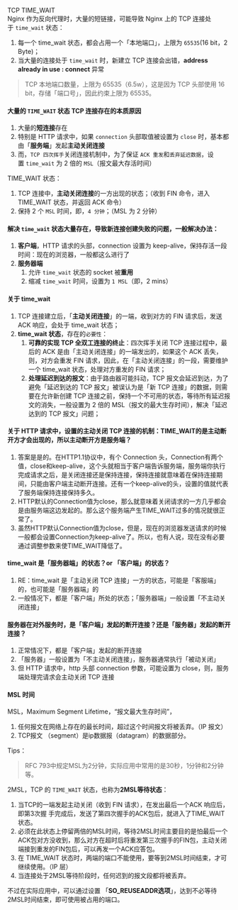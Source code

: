 TCP TIME_WAIT<br />Nginx 作为反向代理时，大量的短链接，可能导致 Nginx 上的 TCP 连接处于 `time_wait` 状态：

1. 每一个 time_wait 状态，都会占用一个「本地端口」，上限为 `65535`(16 bit，2 Byte)；
2. 当大量的连接处于 `time_wait` 时，新建立 TCP 连接会出错，**address already in use : connect** 异常
> TCP 本地端口数量，上限为 65535（6.5w），这是因为 TCP 头部使用 16 bit，存储「端口号」，因此约束上限为 65535。

<a name="B7TAE"></a>
#### 大量的 `TIME_WAIT` 状态 TCP 连接存在的本质原因

1. 大量的**短连接**存在
2. 特别是 HTTP 请求中，如果 `connection` 头部取值被设置为 `close` 时，基本都由「**服务端**」发起**主动关闭连接**
3. 而，`TCP 四次挥手`关闭连接机制中，为了保证 `ACK 重发`和`丢弃延迟数据`，设置 `time_wait` 为 2 倍的 `MSL`（报文最大存活时间）

TIME_WAIT 状态：

1. TCP 连接中，**主动关闭连接**的一方出现的状态；（收到 FIN 命令，进入 TIME_WAIT 状态，并返回 ACK 命令）
2. 保持 2 个 `MSL` 时间，即，`4 分钟`；（MSL 为 2 分钟）
<a name="AA4ny"></a>
#### 解决 `time_wait` 状态大量存在，导致新连接创建失败的问题，一般解决办法：

1. **客户端**，HTTP 请求的头部，connection 设置为 keep-alive，保持存活一段时间：现在的浏览器，一般都这么进行了
2. **服务器端**
   1. 允许 `time_wait` 状态的 socket 被**重用**
   2. 缩减 `time_wait` 时间，设置为 `1 MSL`（即，2 mins）
<a name="aKcs7"></a>
#### 关于 time_wait

1. TCP 连接建立后，「**主动关闭连接**」的一端，收到对方的 FIN 请求后，发送 ACK 响应，会处于 time_wait 状态；
2. **time_wait 状态**，存在的`必要性`：
   1. **可靠的实现 TCP 全双工连接的终止**：四次挥手关闭 TCP 连接过程中，最后的 ACK 是由「主动关闭连接」的一端发出的，如果这个 ACK 丢失，则，对方会重发 FIN 请求，因此，在「主动关闭连接」的一段，需要维护一个 time_wait 状态，处理对方重发的 FIN 请求；
   2. **处理延迟到达的报文**：由于路由器可能抖动，TCP 报文会延迟到达，为了避免「延迟到达的 TCP 报文」被误认为是「新 TCP 连接」的数据，则需要在允许新创建 TCP 连接之前，保持一个不可用的状态，等待所有延迟报文的消失，一般设置为 2 倍的 MSL（报文的最大生存时间），解决「延迟达到的 TCP 报文」问题；
<a name="opg7L"></a>
#### 关于 HTTP 请求中，设置的主动关闭 TCP 连接的机制：TIME_WAIT的是主动断开方才会出现的，所以主动断开方是服务端？

1. 答案是是的。在HTTP1.1协议中，有个 Connection 头，Connection有两个值，close和keep-alive，这个头就相当于客户端告诉服务端，服务端你执行完成请求之后，是关闭连接还是保持连接，保持连接就意味着在保持连接期间，只能由客户端主动断开连接。还有一个keep-alive的头，设置的值就代表了服务端保持连接保持多久。
2. HTTP默认的Connection值为close，那么就意味着关闭请求的一方几乎都会是由服务端这边发起的。那么这个服务端产生TIME_WAIT过多的情况就很正常了。
3. 虽然HTTP默认Connection值为close，但是，现在的浏览器发送请求的时候一般都会设置Connection为keep-alive了。所以，也有人说，现在没有必要通过调整参数来使TIME_WAIT降低了。
<a name="22m9S"></a>
#### time_wait 是「服务器端」的状态？or 「客户端」的状态？

1. RE：time_wait 是「主动关闭 TCP 连接」一方的状态，可能是「客服端」的，也可能是「服务器端」的
2. 一般情况下，都是「客户端」所处的状态；「服务器端」一般设置「不主动关闭连接」
<a name="47U7j"></a>
#### 服务器在对外服务时，是「客户端」发起的断开连接？还是「服务器」发起的断开连接？

1. 正常情况下，都是「客户端」发起的断开连接
2. 「服务器」一般设置为「不主动关闭连接」，服务器通常执行「被动关闭」
3. 但 HTTP 请求中，http 头部 connection 参数，可能设置为 close，则，服务端处理完请求会主动关闭 TCP 连接
<a name="8P4kL"></a>
#### MSL 时间
MSL，Maximum Segment Lifetime，“报文最大生存时间”，

1. 任何报文在网络上存在的最长时间，超过这个时间报文将被丢弃。（IP 报文）
2. TCP报文 （segment）是ip数据报（datagram）的数据部分。

Tips：
> RFC 793中规定MSL为2分钟，实际应用中常用的是30秒，1分钟和2分钟等。

2MSL，TCP 的 `TIME_WAIT` 状态，也称为**2MSL等待状态**：

1. 当TCP的一端发起主动关闭（收到 FIN 请求），在发出最后一个ACK 响应后，即第3次握 手完成后，发送了第四次握手的ACK包后，就进入了TIME_WAIT状态。
2. 必须在此状态上停留两倍的MSL时间，等待2MSL时间主要目的是怕最后一个 ACK包对方没收到，那么对方在超时后将重发第三次握手的FIN包，主动关闭端接到重发的FIN包后，可以再发一个ACK应答包。
3. 在 TIME_WAIT 状态时，两端的端口不能使用，要等到2MSL时间结束，才可继续使用。（IP 层）
4. 当连接处于2MSL等待阶段时，任何迟到的报文段都将被丢弃。

不过在实际应用中，可以通过设置 「**SO_REUSEADDR选项**」，达到不必等待2MSL时间结束，即可使用被占用的端口。
